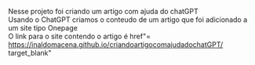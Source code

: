  Nesse projeto foi criando um artigo com ajuda do chatGPT <br>
 Usando o ChatGPT criamos o conteudo de um artigo que foi adicionado a um site tipo Onepage <br>
 O link para o site contendo o artigo é href"= https://inaldomacena.github.io/criandoartigocomajudadochatGPT/ target_blank"
 
